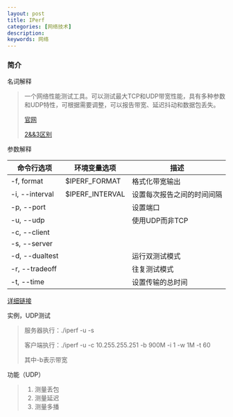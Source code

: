 ```yaml
---
layout: post
title: IPerf
categories: [网络技术]
description: 
keywords: 网络
---
```


### 简介

名词解释

> 一个网络性能测试工具。可以测试最大TCP和UDP带宽性能，具有多种参数和UDP特性，可根据需要调整，可以报告带宽、延迟抖动和数据包丢失。
>
> [官网](https://iperf.fr)
>
> [2&&3区别](https://iperf.fr/iperf-doc.php#3change)

参数解释

| 命令行选项          | 环境变量选项          | 描述            |
| -------------- | --------------- | ------------- |
| -f, format     | $IPERF_FORMAT   | 格式化带宽输出       |
| -i, --interval | $IPERF_INTERVAL | 设置每次报告之间的时间间隔 |
| -p, --port     |                 | 设置端口          |
| -u, --udp      |                 | 使用UDP而非TCP    |
| -c, --client   |                 |               |
| -s, --server   |                 |               |
| -d, --dualtest |                 | 运行双测试模式       |
| -r, --tradeoff |                 | 往复测试模式        |
| -t, --time     |                 | 设置传输的总时间      |

[详细链接](http://man.linuxde.net/iperf)

实例，UDP测试

> 服务器执行：./iperf -u -s
>
> 客户端执行：./iperf -u -c 10.255.255.251 -b 900M -i 1 -w 1M -t 60
>
> 其中-b表示带宽

功能（UDP）

> 1. 测量丢包
> 2. 测量延迟
> 3. 测量多播